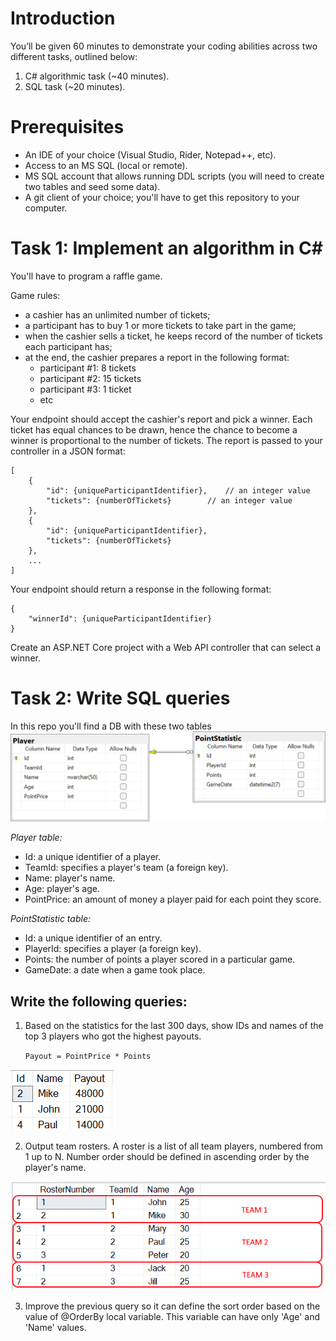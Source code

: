# Introduction
You’ll be given 60 minutes to demonstrate your coding abilities across two different tasks, outlined below:
1. C# algorithmic task (~40 minutes).
2. SQL task (~20 minutes).

# Prerequisites
- An IDE of your choice (Visual Studio, Rider, Notepad++, etc).
- Access to an MS SQL (local or remote).
- MS SQL account that allows running DDL scripts (you will need to create two tables and seed some data).
- A git client of your choice; you'll have to get this repository to your computer.


# Task 1: Implement an algorithm in C#
You'll have to program a raffle game.

Game rules:
- a cashier has an unlimited number of tickets;
- a participant has to buy 1 or more tickets to take part in the game;
- when the cashier sells a ticket, he keeps record of the number of tickets each participant has;
- at the end, the cashier prepares a report in the following format:
    - participant #1: 8 tickets
    - participant #2: 15 tickets
    - participant #3: 1 ticket
    - etc


Your endpoint should accept the cashier's report and pick a winner. Each ticket has equal chances to be drawn, hence the chance to become a winner is proportional to the number of tickets. 
The report is passed to your controller in a JSON format:
```json5
[
    {
        "id": {uniqueParticipantIdentifier},   	// an integer value
        "tickets": {numberOfTickets}		// an integer value
    },
    {
        "id": {uniqueParticipantIdentifier},
        "tickets": {numberOfTickets}
    },
	...
]
```

Your endpoint should return a response in the following format:

```json5
{
    "winnerId": {uniqueParticipantIdentifier}
}
```

Create an ASP.NET Core project with a Web API controller that can select a winner.

# Task 2: Write SQL queries
In this repo you'll find a DB with these two tables
![DB Schema](img/DB_schema.png)

_Player table:_
- Id: a unique identifier of a player.
- TeamId: specifies a player's team (a foreign key).
- Name: player's name.
- Age: player's age.
- PointPrice: an amount of money a player paid for each point they score.

_PointStatistic table:_
- Id: a unique identifier of an entry.
- PlayerId: specifies a player (a foreign key).
- Points: the number of points a player scored in a particular game.
- GameDate: a date when a game took place.

## Write the following queries:
1. Based on the statistics for the last 300 days, show IDs and names of the top 3 players who got the highest payouts.

   `Payout = PointPrice * Points`

![Top 3 players](img/TopPlayers.png)


2. Output team rosters. A roster is a list of all team players, numbered from 1 up to N. Number order should be defined in ascending order by the player's name.

![Roster example](img/Roster.png)


3. Improve the previous query so it can define the sort order based on the value of @OrderBy local variable. This variable can have only 'Age' and 'Name' values.
